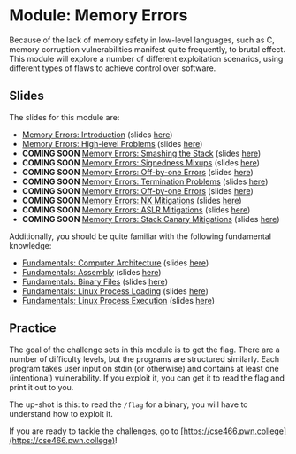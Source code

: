 # Module: Memory Errors

Because of the lack of memory safety in low-level languages, such as C, memory corruption vulnerabilities manifest quite frequently, to brutal effect.
This module will explore a number of different exploitation scenarios, using different types of flaws to achieve control over software.

## Slides

The slides for this module are:

- [Memory Errors: Introduction](https://youtu.be/z_XOhfsVKnU) (slides [here](https://docs.google.com/presentation/d/10cq3gCAvYjh_fzqiLLc1hCyqchux7x8pcskk6xGdVL8/edit#slide=id.p))
- [Memory Errors: High-level Problems](https://youtu.be/4PJvcZZIyT8) (slides [here](https://docs.google.com/presentation/d/1umxk_Gq_yGeCcBEz9toQ6Wil8G1bmK3NdrkFITadPhs/edit#slide=id.p))
- **COMING SOON** [Memory Errors: Smashing the Stack]() (slides [here]())
- **COMING SOON** [Memory Errors: Signedness Mixups]() (slides [here]())
- **COMING SOON** [Memory Errors: Off-by-one Errors]() (slides [here]())
- **COMING SOON** [Memory Errors: Termination Problems]() (slides [here]())
- **COMING SOON** [Memory Errors: Off-by-one Errors]() (slides [here]())
- **COMING SOON** [Memory Errors: NX Mitigations]() (slides [here]())
- **COMING SOON** [Memory Errors: ASLR Mitigations]() (slides [here]())
- **COMING SOON** [Memory Errors: Stack Canary Mitigations]() (slides [here]())

Additionally, you should be quite familiar with the following fundamental knowledge:

- [Fundamentals: Computer Architecture](https://www.youtube.com/watch?v=9jc0eSnrzF4) (slides [here](https://docs.google.com/presentation/d/1sVyPL92gbzg_it9aIeC-CjXtF2tpvAmZTKjWc-SlU0c/edit?usp=sharing))
- [Fundamentals: Assembly](https://www.youtube.com/watch?v=ImdnOGNZflU) (slides [here](https://docs.google.com/presentation/d/1pN0nuhQIhn92QBitMznFNSRABDkMtbUW4MEJBYFwtwM/edit?usp=sharing))
- [Fundamentals: Binary Files](https://www.youtube.com/watch?v=nKqFeYJ483U) (slides [here](https://docs.google.com/presentation/d/1wrX8tvwaxIEk5hx4OtQmPqps-MScIaDO-9bTKQqr8vI/edit?usp=sharing))
- [Fundamentals: Linux Process Loading](https://www.youtube.com/watch?v=kUMCAzSOY-o) (slides [here](https://docs.google.com/presentation/d/1TwM5WLWnTqrNkpXjGKkaXYbKZEpatEQYA7ckBVXAOhs/edit?usp=sharing))
- [Fundamentals: Linux Process Execution](https://www.youtube.com/watch?v=Vtb5wIlthRg) (slides [here](https://docs.google.com/presentation/d/1ezY9Q8I0tzDD-7ZDXMbQM5RQ7z1dvB9-U_nDEhc6qdE/edit#slide=id.g8a9f5b81a5_0_0))


## Practice

The goal of the challenge sets in this module is to get the flag.
There are a number of difficulty levels, but the programs are structured similarly.
Each program takes user input on stdin (or otherwise) and contains at least one (intentional) vulnerability.
If you exploit it, you can get it to read the flag and print it out to you.

The up-shot is this: to read the `/flag` for a binary, you will have to understand how to exploit it.

If you are ready to tackle the challenges, go to [https://cse466.pwn.college](https://cse466.pwn.college)!
